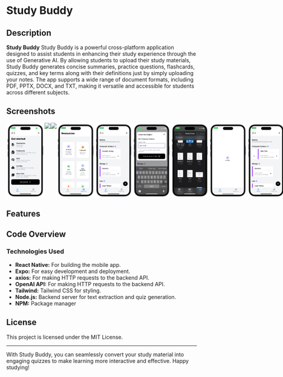# Study Buddy

## Description

**Study Buddy** Study Buddy is a powerful cross-platform application designed to assist students in enhancing their study experience through the use of Generative AI. By allowing students to upload their study materials, Study Buddy generates concise summaries, practice questions, flashcards, quizzes, and key terms along with their definitions just by simply uploading your notes. The app supports a wide range of document formats, including PDF, PPTX, DOCX, and TXT, making it versatile and accessible for students across different subjects.

## Screenshots

<div style="display:flex;" >

<img src="/assets/screenshots/30 -portrait.png" width="20%" >
<img src="/assets/screenshots/29 -portrait.png" width="20%" >
<img src="/assets/screenshots/28 -portrait.png" width="20%" >
<img src="/assets/screenshots/27 -portrait.png" width="20%" >
<img src="/assets/screenshots/26 -portrait.png" width="20%" >
<img src="/assets/screenshots/25 -portrait.png" width="20%" >
<img src="/assets/screenshots/24 -portrait.png" width="20%" >
<img src="/assets/screenshots/23 -portrait.png" width="20%" >
<img src="/assets/screenshots/22 -portrait.png" width="20%" >
<img src="/assets/screenshots/21 -portrait.png" width="20%" >
<img src="/assets/screenshots/20 -portrait.png" width="20%" >
<img src="/assets/screenshots/19 -portrait.png" width="20%" >
<img src="/assets/screenshots/18 -portrait.png" width="20%" >
<img src="/assets/screenshots/17 -portrait.png" width="20%" >
<img src="/assets/screenshots/16 -portrait.png" width="20%" >
<img src="/assets/screenshots/15 -portrait.png" width="20%" >
<img src="/assets/screenshots/14 -portrait.png" width="20%" >
<img src="/assets/screenshots/13 -portrait.png" width="20%" >
<img src="/assets/screenshots/12 -portrait.png" width="20%" >
<img src="/assets/screenshots/11 -portrait.png" width="20%" >
<img src="/assets/screenshots/10 -portrait.png" width="20%" >
<img src="/assets/screenshots/9 -portrait.png" width="20%" >
<img src="/assets/screenshots/8 -portrait.png" width="20%" >
<img src="/assets/screenshots/7 -portrait.png" width="20%" >
<img src="/assets/screenshots/6 -portrait.png" width="20%" >
<img src="/assets/screenshots/5 -portrait.png" width="20%" >
<img src="/assets/screenshots/4 -portrait.png" width="20%" >
<img src="/assets/screenshots/3 -portrait.png" width="20%" >
<img src="/assets/screenshots/2 -portrait.png" width="20%" >
<img src="/assets/screenshots/1 -portrait.png" width="20%" >

</div>

## Features

## Code Overview

### Technologies Used

- **React Native:** For building the mobile app.
- **Expo:** For easy development and deployment.
- **axios:** For making HTTP requests to the backend API.
- **OpenAI API:** For making HTTP requests to the backend API.
- **Tailwind:** Tailwind CSS for styling.
- **Node.js:** Backend server for text extraction and quiz generation.
- **NPM:** Package manager

## License

This project is licensed under the MIT License.

---

With Study Buddy, you can seamlessly convert your study material into engaging quizzes to make learning more interactive and effective. Happy studying!
